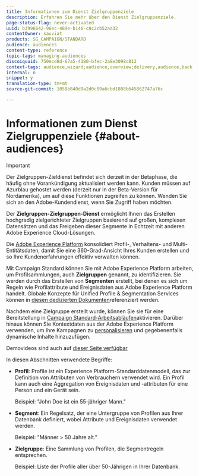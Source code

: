 ```yaml
---
title: Informationen zum Dienst Zielgruppenziele
description: Erfahren Sie mehr über den Dienst Zielgruppenziele.
page-status-flag: never-activated
uuid: b3996642-96ec-489e-b146-c8c2cb52aa32
contentOwner: sauviat
products: SG_CAMPAIGN/STANDARD
audience: audiences
content-type: reference
topic-tags: managing-audiences
discoiquuid: 750ecd8d-67a5-4180-bfec-2a8e3098c812
context-tags: audience,wizard;audience,overview;delivery,audience,back
internal: n
snippet: y
translation-type: tm+mt
source-git-commit: 1059b840d9a2d0c89a6cbd1808b645862747a76c

---
```



# Informationen zum Dienst Zielgruppenziele {#about-audiences}

>[!IMPORTANT]
>
>Der Zielgruppen-Zieldienst befindet sich derzeit in der Betaphase, die häufig ohne Vorankündigung aktualisiert werden kann. Kunden müssen auf Azurblau gehostet werden (derzeit nur in der Beta-Version für Nordamerika), um auf diese Funktionen zugreifen zu können. Wenden Sie sich an den Adobe-Kundendienst, wenn Sie Zugriff haben möchten.

Der **Zielgruppen-Zielgruppen-Dienst** ermöglicht Ihnen das Erstellen hochgradig zielgerichteter Zielgruppen basierend auf großen, komplexen Datensätzen und das Freigeben dieser Segmente in Echtzeit mit anderen Adobe Experience Cloud-Lösungen.

Die [Adobe Experience Platform](https://www.adobe.io/apis/experienceplatform/home.html) konsolidiert Profil-, Verhaltens- und Multi-Entitätsdaten, damit Sie eine 360-Grad-Ansicht Ihres Kunden erstellen und so Ihre Kundenerfahrungen effektiv verwalten können.

Mit Campaign Standard können Sie mit Adobe Experience Platform arbeiten, um Profilsammlungen, auch **Zielgruppen** genannt, zu identifizieren. Sie werden durch das Erstellen von **Segmenten** erstellt, bei denen es sich um Regeln wie Profilattribute und Ereignisdaten aus Adobe Experience Platform handelt. Globale Konzepte für Unified Profile &amp; Segmentation Services können in [diesen dedizierten Dokumenten](https://www.adobe.io/apis/experienceplatform/home/profile-identity-segmentation.html)referenziert werden.

Nachdem eine Zielgruppe erstellt wurde, können Sie sie für eine Bereitstellung in [Campaign Standard-Arbeitsabläufen](../../automating/using/aep-targeting-audiences.md)aktivieren. Darüber hinaus können Sie Kontextdaten aus der Adobe Experience Platform verwenden, um Ihre Kampagnen zu [personalisieren](../../automating/using/aep-personalizing-campaigns.md) und gegebenenfalls dynamische Inhalte hinzuzufügen.

Demovideos sind auch auf [dieser Seite verfügbar](https://docs.adobe.com/content/help/en/campaign-learn/campaign-standard-tutorials/profiles-and-audiences/audience-destinations/leveraging-aep-audiences-overview.html)

In diesen Abschnitten verwendete Begriffe:

* **Profil**: Profile ist ein Experience Platform-Standarddatenmodell, das zur Definition von Attributen von Verbrauchern verwendet wird. Ein Profil kann auch eine Aggregation von Ereignisdaten und -attributen für eine Person und ein Gerät sein.

   Beispiel: &quot;John Doe ist ein 55-jähriger Mann.&quot;

* **Segment**: Ein Regelsatz, der eine Untergruppe von Profilen aus Ihrer Datenbank definiert, wobei Attribute und Ereignisdaten verwendet werden.

   Beispiel: &quot;Männer > 50 Jahre alt.&quot;

* **Zielgruppe**: Eine Sammlung von Profilen, die Segmentregeln entsprechen.

   Beispiel: Liste der Profile aller über 50-Jährigen in Ihrer Datenbank.

